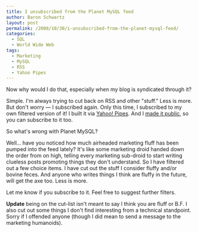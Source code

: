 ```yaml
---
title: I unsubscribed from the Planet MySQL feed
author: Baron Schwartz
layout: post
permalink: /2008/10/30/i-unsubscribed-from-the-planet-mysql-feed/
categories:
  - SQL
  - World Wide Web
tags:
  - Marketing
  - MySQL
  - RSS
  - Yahoo Pipes
---
```

Now why would I do that, especially when my blog is syndicated through it?

Simple. I'm always trying to cut back on RSS and other "stuff." Less is more. But don't worry &#8212; I subscribed again. Only this time, I subscribed to my own filtered version of it! I built it via [Yahoo! Pipes][1]. And I [made it public][2], so you can subscribe to it too.

<!--more-->

So what's wrong with Planet MySQL?

Well&#8230; have you noticed how much airheaded marketing fluff has been pumped into the feed lately? It's like some marketing droid handed down the order from on high, telling every marketing sub-droid to start writing clueless posts promoting things they don't understand. So I have filtered out a few choice items. I have cut out the stuff I consider fluffy and/or bovine feces. And anyone who writes things I think are fluffy in the future, will get the axe too. Less is more.

Let me know if you subscribe to it. Feel free to suggest further filters.

**Update** being on the cut-list isn't meant to say I think you are fluff or B.F. I also cut out some things I don't find interesting from a technical standpoint. Sorry if I offended anyone (though I did mean to send a message to the marketing humanoids).

 [1]: http://pipes.yahoo.com/
 [2]: http://pipes.yahoo.com/xaprb/planetmysql
